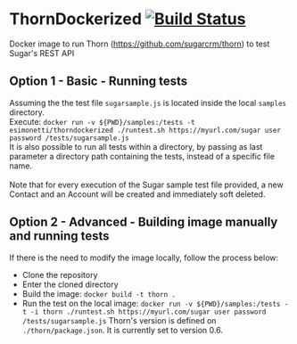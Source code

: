 # ThornDockerized [![Build Status](https://travis-ci.org/esimonetti/ThornDockerized.svg?branch=master)](https://travis-ci.org/esimonetti/ThornDockerized)
Docker image to run Thorn (https://github.com/sugarcrm/thorn) to test Sugar's REST API

## Option 1 - Basic - Running tests
Assuming the the test file `sugarsample.js` is located inside the local `samples` directory.<br />
Execute: `docker run -v ${PWD}/samples:/tests -t esimonetti/thorndockerized ./runtest.sh https://myurl.com/sugar user password /tests/sugarsample.js`<br />
It is also possible to run all tests within a directory, by passing as last parameter a directory path containing the tests, instead of a specific file name.<br /><br />
Note that for every execution of the Sugar sample test file provided, a new Contact and an Account will be created and immediately soft deleted.<br />

## Option 2 - Advanced - Building image manually and running tests
If there is the need to modify the image locally, follow the process below:
* Clone the repository
* Enter the cloned directory
* Build the image: `docker build -t thorn .`
* Run the test on the local image: `docker run -v ${PWD}/samples:/tests -t -i thorn ./runtest.sh https://myurl.com/sugar user password /tests/sugarsample.js`
Thorn's version is defined on `./thorn/package.json`. It is currently set to version 0.6.
